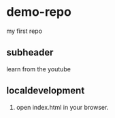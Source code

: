 # demo-repo
my first repo


## subheader
learn from the youtube

## localdevelopment
1. open index.html in your browser.
